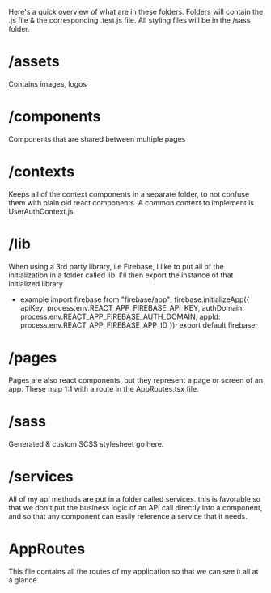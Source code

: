 Here's a quick overview of what are in these folders. Folders will contain the .js file & the corresponding .test.js file.  All styling files will be in the /sass folder.

# /assets
Contains images, logos

# /components 
Components that are shared between multiple pages

# /contexts 
Keeps all of the context components in a separate folder, to not confuse them with plain old react components. A common context to implement is UserAuthContext.js

# /lib 
When using a 3rd party library, i.e Firebase, I like to put all of the initialization in a folder called lib. I'll then export the instance of that initialized library

- example
import firebase from "firebase/app";
firebase.initializeApp({
  apiKey: process.env.REACT_APP_FIREBASE_API_KEY,
  authDomain: process.env.REACT_APP_FIREBASE_AUTH_DOMAIN,
  appId: process.env.REACT_APP_FIREBASE_APP_ID
});
export default firebase;

# /pages 
Pages are also react components, but they represent a page or screen of an app. These map 1:1 with a route in the AppRoutes.tsx file.

# /sass 
Generated & custom SCSS stylesheet go here.

# /services 
All of my api methods are put in a folder called services. this is favorable so that we don't put the business logic of an API call directly into a component, and so that any component can easily reference a service that it needs.

# AppRoutes
This file contains all the routes of my application so that we can see it all at a glance.